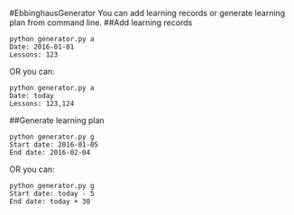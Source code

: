 #EbbinghausGenerator
You can add learning records or generate learning plan from command line.
##Add learning records
```
python generator.py a
Date: 2016-01-01
Lessons: 123
```

OR you can:

```
python generator.py a
Date: today
Lessons: 123,124
```
##Generate learning plan
```
python generator.py g
Start date: 2016-01-05
End date: 2016-02-04
```

OR you can:

```
python generator.py g
Start date: today - 5
End date: today + 30
```
